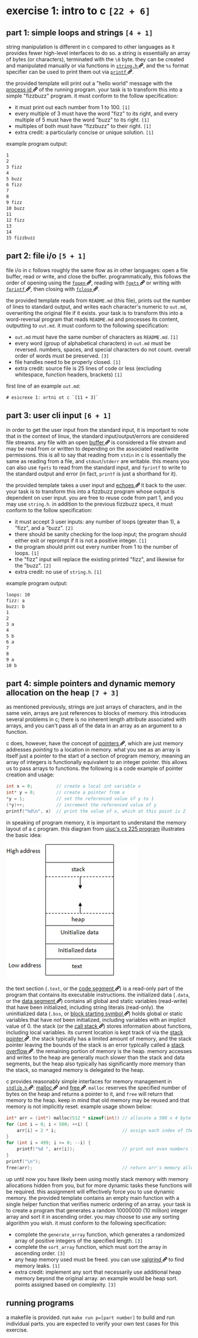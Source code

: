 # exercise 1: intro to c `[22 + 6]`

## part 1: simple loops and strings `[4 + 1]`

string manipulation is different in c compared to other languages as it provides fewer high-level interfaces to do so. a string is essentially an array of bytes (or characters), terminated with the `\0` byte. they can be created and manipulated manually or via functions in [`string.h` <img src="resources/link.png" width="12" height="12">](https://man7.org/linux/man-pages/man0/string.h.0p.html), and the `%s` format specifier can be used to print them out via [`printf` <img src="resources/link.png" width="12" height="12">](https://man7.org/linux/man-pages/man3/printf.3.html).

the provided template will print out a "hello world" message with the [process id <img src="resources/link.png" width="12" height="12">](https://man7.org/linux/man-pages/man2/getpid.2.html) of the running program. your task is to transform this into a simple "fizzbuzz" program. it must conform to the follow specification:

 - it must print out each number from 1 to 100. `[1]`
 - every multiple of 3 must have the word "fizz" to its right, and every multiple of 5 must have the word "buzz" to its right. `[1]`
 - multiples of both must have "fizzbuzz" to their right. `[1]`
 - extra credit: a particularly concise or unique solution. `[1]`

example program output:

```
1
2
3 fizz
4
5 buzz
6 fizz
7
8
9 fizz
10 buzz
11
12 fizz
13
14
15 fizzbuzz
```

## part 2: file i/o `[5 + 1]`

file i/o in c follows roughly the same flow as in other languages: open a file buffer, read or write, and close the buffer. programmatically, this follows the order of opening using the [`fopen` <img src="resources/link.png" width="12" height="12">](https://man7.org/linux/man-pages/man3/fopen.3.html), reading with [`fgets` <img src="resources/link.png" width="12" height="12">](https://man7.org/linux/man-pages/man3/fgets.3p.html) or writing with [`fprintf` <img src="resources/link.png" width="12" height="12">](https://man7.org/linux/man-pages/man3/fprintf.3p.html), then closing with [`fclose` <img src="resources/link.png" width="12" height="12">](https://man7.org/linux/man-pages/man3/fclose.3.html). 

the provided template reads from `README.md` (this file), prints out the number of lines to standard output, and writes each character's numeric to `out.md`, overwriting the original file if it exists. your task is to transform this into a word-reversal program that reads `README.md` and processes its content, outputting to `out.md`. it must conform to the following specification:
 - `out.md` must have the same number of characters as `README.md`. `[1]`
 - every word (group of alphabetical characters) in `out.md` must be reversed. numbers, spaces, and special characters do not count. overall order of words must be preserved. `[3]`
 - file handles need to be properly closed. `[1]`
 - extra credit: source file is 25 lines of code or less (excluding whitespace, function headers, brackets) `[1]`

first line of an example `out.md`:
```
# esicrexe 1: ortni ot c `[11 + 3]`
```

## part 3: user cli input `[6 + 1]`

in order to get the user input from the standard input, it is important to note that in the context of linux, the standard input/output/errors are considered file streams. any file with an open [buffer <img src="resources/link.png" width="12" height="12">](https://tldp.org/LDP/sag/html/buffer-cache.html) is considered a file stream and may be read from or written to depending on the associated read/write permissions. this is all to say that reading from `stdin` in c is essentially the same as reading from a file, and `stdout`/`stderr` are writable. this means you can also use `fgets` to read from the standard input, and `fprintf` to write to the standard output and error (in fact, `printf` is just a shorthand for it).

the provided template takes a user input and [echoes <img src="resources/link.png" width="12" height="12">](https://man7.org/linux/man-pages/man1/echo.1.html) it back to the user. your task is to transform this into a fizzbuzz program whose output is dependent on user input. you are free to reuse code from part 1, and you may use `string.h`. in addition to the previous fizzbuzz specs, it must conform to the follow specification:

 - it must accept 3 user inputs: any number of loops (greater than 1), a "fizz", and a "buzz". `[2]`
 - there should be sanity checking for the loop input; the program should either exit or reprompt if it is not a positive integer. `[1]`
 - the program should print out every number from 1 to the number of loops. `[1]`
 - the "fizz" input will replace the existing printed "fizz", and likewise for the "buzz". `[2]`
 - extra credit: no use of `string.h`. `[1]`

example program output:

```
loops: 10
fizz: a
buzz: b
1
2
3 a
4
5 b
6 a
7
8
9 a
10 b
```

## part 4: simple pointers and dynamic memory allocation on the heap `[7 + 3]`

as mentioned previously, strings are just arrays of characters, and in the same vein, arrays are just references to blocks of memory. this introduces several problems in c; there is no inherent length attribute associated with arrays, and you can't pass all of the data in an array as an argument to a function.

c does, however, have the concept of [pointers <img src="resources/link.png" width="12" height="12">](https://www.cs.yale.edu/homes/aspnes/pinewiki/C%282f%29Pointers.html), which are just memory addresses *pointing* to a location in memory. what you see as an array is itself just a pointer to the start of a section of program memory, meaning an array of integers is functionally equivalent to an integer pointer. this allows us to pass arrays to functions. the following is a code example of pointer creation and usage:

```c
int x = 0;         // create a local int variable x
int* y = 0;        // create a pointer from x
*y = 1;            // set the referenced value of y to 1
(*y)++;            // increment the referenced value of y
printf("%d\n", x)  // print the value of x, which at this point is 2
```

in speaking of program memory, it is important to understand the memory layout of a c program. this diagram from [uiuc's cs 225 program](https://courses.grainger.illinois.edu/cs225/fa2023/resources/stack-heap/) illustrates the basic idea:

<img src="resources/uiuc_memory_layout.png" width="358" height="368">

the text section (`.text`, or the [code segment <img src="resources/link.png" width="12" height="12">](https://en.wikipedia.org/wiki/Code_segment)) is a read-only part of the program that contains its executable instructions. the initialized data (`.data`, or the [data segment <img src="resources/link.png" width="12" height="12">](https://en.wikipedia.org/wiki/Data_segment)) contains all global and static variables (read-write) that have been initialized, including string literals (read-only). the uninitialized data (`.bss`, or [block starting symbol <img src="resources/link.png" width="12" height="12">](https://en.wikipedia.org/wiki/.bss)) holds global or static variables that have *not* been initialized, including variables with an implicit value of 0. the stack (or the [call stack <img src="resources/link.png" width="12" height="12">](https://en.wikipedia.org/wiki/Call_stack)) stores information about functions, including local variables. its current location is kept track of via the [stack pointer <img src="resources/link.png" width="12" height="12">](https://en.wikipedia.org/wiki/Stack_register). the stack typically has a limited amount of memory, and the stack pointer leaving the bounds of the stack is an error typically called a [stack overflow <img src="resources/link.png" width="12" height="12">](https://stackoverflow.com/). the remaining portion of memory is the heap. memory accesses and writes to the heap are generally much slower than the stack and data segments, but the heap also typically has significantly more memory than the stack, so managed memory is delegated to the heap.

c provides reasonably simple interfaces for memory management in [`stdlib.h` <img src="resources/link.png" width="12" height="12">](https://man7.org/linux/man-pages/man0/stdlib.h.0p.html): [malloc <img src="resources/link.png" width="12" height="12">](https://man7.org/linux/man-pages/man3/malloc.3.html) and [free  <img src="resources/link.png" width="12" height="12">](https://man7.org/linux/man-pages/man1/free.1.html). `malloc` reserves the specified number of bytes on the heap and returns a pointer to it, and `free` will return that memory to the heap. keep in mind that old memory may be reused and that memory is not implicitly reset. example usage shown below:

```c
int* arr = (int*) malloc(512 * sizeof(int)) // allocate a 500 x 4 byte memory block, or a 500-length integer array
for (int i = 0; i < 500; ++i) {
    arr[i] = 2 * i;                         // assign each index of the array with its index times 2
}
for (int i = 499; i >= 0; --i) {
    printf("%d ", arr[i]);                  // print out even numbers from 0-999, in reverse order
}
printf("\n");
free(arr);                                  // return arr's memory allocation to the heap
```

up until now you have likely been using mostly stack memory with memory allocations hidden from you, but for more dynamic tasks these functions will be required. this assignment will effectively force you to use dynamic memory. the provided template contains an empty main function with a single helper function that verifies numeric ordering of an array. your task is to create a program that generates a random 10000000 (10 million) integer array and sort it in ascending order. you may choose to use any sorting algorithm you wish. it must conform to the following specification:

 - complete the `generate_array` function, which generates a randomized array of positive integers of the specified length. `[3]`
 - complete the `sort_array` function, which must sort the array in ascending order. `[3]`
 - any heap memory used must be freed. you can use [valgrind <img src="resources/link.png" width="12" height="12">](https://valgrind.org/) to find memory leaks. `[1]`
 - extra credit: implement any sort that necessarily use additional heap memory beyond the original array. an example would be heap sort. points assigned based on complexity. `[3]`

## running programs

a makefile is provided. run `make run p=[part number]` to build and run individual parts. you are expected to verify your own test cases for this exercise.
